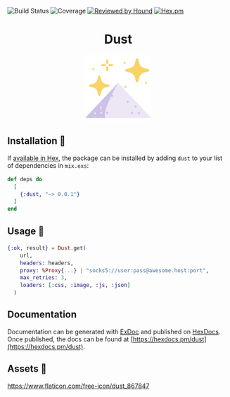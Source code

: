 ![Build Status](https://img.shields.io/travis/com/imanhodjaev/dust/develop?style=for-the-badge)
![Coverage](https://img.shields.io/coveralls/github/imanhodjaev/dust/develop?style=for-the-badge)
[![Reviewed by Hound](https://img.shields.io/badge/Reviewed_by-Hound-8E64B0.svg?style=for-the-badge)](https://houndci.com)
[![Hex.pm](https://img.shields.io/hexpm/l/dust?color=ff69b4&label=License&style=for-the-badge)](https://opensource.org/licenses/Apache-2.0)

<p align="center">
  <h1 align="center">Dust</h1>
  <p align="center">
    <img width="150" height="150" src="https://raw.githubusercontent.com/imanhodjaev/dust/develop/assets/dust.svg"/>
  </p>
</p>

## Installation 💾

If [available in Hex](https://hex.pm/docs/publish), the package can be installed
by adding `dust` to your list of dependencies in `mix.exs`:

```elixir
def deps do
  [
    {:dust, "~> 0.0.1"}
  ]
end
```

## Usage 🧠

```elixir
{:ok, result} = Dust.get(
    url,
    headers: headers,
    proxy: %Proxy{...} | "socks5://user:pass@awesome.host:port",
    max_retries: 3,
    loaders: [:css, :image, :js, :json]
  )
```

## Documentation

Documentation can be generated with [ExDoc](https://github.com/elixir-lang/ex_doc)
and published on [HexDocs](https://hexdocs.pm). Once published, the docs can
be found at [https://hexdocs.pm/dust](https://hexdocs.pm/dust).

## Assets 💄

https://www.flaticon.com/free-icon/dust_867847
